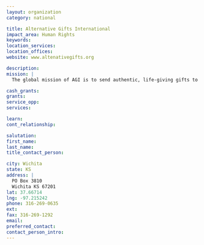 ```yaml
---
layout: organization
category: national

title: Alternative Gifts International
impact_area: Human Rights
keywords: 
location_services: 
location_offices: 
website: www.altenativegifts.org

description: 
mission: |
  The global mission of AGI is to send authentic, life-giving gifts to a needy world -- gifts that build a partnership with oppressed people in crisis and that protect and preserve the earth's endangered environment -- to nourish and sustain a more equitable and peaceful global community. 

cash_grants: 
grants: 
service_opp: 
services: 

learn: 
cont_relationship: 

salutation: 
first_name: 
last_name: 
title_contact_person: 

city: Wichita
state: KS
address: |
  PO Box 3810  
  Wichita KS 67201
lat: 37.66714
lng: -97.215242
phone: 316-269-0635
ext: 
fax: 316-269-1292
email: 
preferred_contact: 
contact_person_intro: 
---
```

